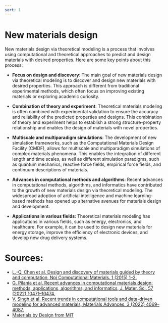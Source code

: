 ```yaml
---
sort: 1
---
```


# New materials design

New materials design via theoretical modeling is a process that involves using computational and theoretical approaches to predict and design materials with desired properties. Here are some key points about this process:

- **Focus on design and discovery**: The main goal of new materials design via theoretical modeling is to discover and design new materials with desired properties. This approach is different from traditional experimental methods, which often focus on improving existing materials or exploring academic curiosity.

- **Combination of theory and experiment**: Theoretical materials modeling is often combined with experimental validation to ensure the accuracy and reliability of the predicted properties and designs. This combination of theory and experiment helps to establish a strong structure-property relationship and enables the design of materials with novel properties.

- **Multiscale and multiparadigm simulations**: The development of new simulation frameworks, such as the Computational Materials Design Facility (CMDF), allows for multiscale and multiparadigm simulations of complex materials phenomena. This enables the integration of different length and time scales, as well as different simulation paradigms, such as quantum mechanics, reactive force fields, empirical force fields, and continuum descriptions of materials.

- **Advances in computational methods and algorithms**: Recent advances in computational methods, algorithms, and informatics have contributed to the growth of new materials design via theoretical modeling. The widespread adoption of artificial intelligence and machine learning-based methods has opened up alternative avenues for materials design and development.

- **Applications in various fields**: Theoretical materials modeling has applications in various fields, such as energy, electronics, and healthcare. For example, it can be used to design new materials for energy storage, improve the efficiency of electronic devices, and develop new drug delivery systems.

# Sources:
- [L.-Q. Chen et al. Design and discovery of materials guided by theory and computation, Npj Computational Materials. 1 (2015) 1–2.](https://www.nature.com/articles/npjcompumats20157)
- [G. Pilania et al. Recent advances in computational materials design: methods, applications, algorithms, and informatics, J. Mater. Sci. 57 (2022) 10471–10474.](https://link.springer.com/article/10.1007/s10853-022-07316-3)
- [V. Singh et al. Recent trends in computational tools and data-driven modeling for advanced materials, Materials Advances. 3 (2022) 4069–4087.](https://pubs.rsc.org/en/content/articlehtml/2022/ma/d2ma00067a)
- [Materials by Design from MIT](https://www.ll.mit.edu/r-d/projects/materials-design)